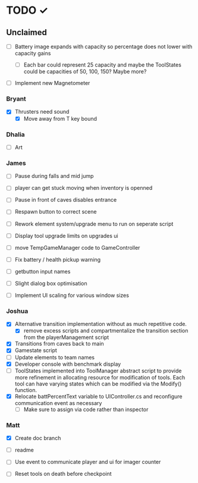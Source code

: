 # TODO ✓

## Unclaimed
- [ ] Battery image expands with capacity so percentage does not lower with capacity gains
  - [ ] Each bar could represent 25 capacity and maybe the ToolStates could be capacities of 50, 100, 150?  Maybe more?
- [ ] Implement new Magnetometer


### Bryant

- [x] Thrusters need sound
  - [x] Move away from T key bound

### Dhalia

- [ ] Art

### James

- [ ] Pause during falls and mid jump
- [ ] player can get stuck moving when inventory is openned
- [ ] Pause in front of caves disables entrance
      
- [ ] Respawn button to correct scene
      
- [ ] Rework element system/upgrade menu to run on seperate script
- [ ] Display tool upgrade limits on upgrades ui
      
- [ ] move TempGameManager code to GameController
      
- [ ] Fix battery / health pickup warning
- [ ] getbutton input names
- [ ] Slight dialog box optimisation
      
- [ ] Implement UI scaling for various window sizes

### Joshua

- [x] Alternative transition implementation without as much repetitive code.
  - [x] remove excess scripts and compartmentalize the transition section from the playerManagement script
- [x] Transitions from caves back to main
- [x] Gamestate script
- [ ] Update elements to team names
- [x] Developer console with benchmark display
- [ ] ToolStates implemented into ToolManager abstract script to provide more refinement in allocating resource for modification of tools.  Each tool can have varying states which can be modified via the Modify() function.
- [x] Relocate battPercentText variable to UIController.cs and reconfigure communication event as necessary
  - [ ] Make sure to assign via code rather than inspector

### Matt
- [x] Create doc branch
- [ ] readme
- [ ] Use event to communicate player and ui for imager counter
- [ ] Reset tools on death before checkpoint

